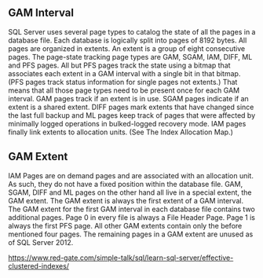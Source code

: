 ## GAM Interval ##
SQL Server uses several page types to catalog the state of all the pages in a database file. Each database is logically split into pages of 8192 bytes. All pages are organized in extents.
An extent is a group of eight consecutive pages. The page-state tracking page types are GAM, SGAM, IAM, DIFF, ML and PFS pages. All but PFS pages track the state using a bitmap that associates each extent in a GAM interval with a single bit in that bitmap. (PFS pages track status information for single pages not extents.) That means that all those page types need to be present once for each GAM interval.
GAM pages track if an extent is in use. SGAM pages indicate if an extent is a shared extent. DIFF pages mark extents that have changed since the last full backup and ML pages keep track of pages that were affected by minimally logged operations in bulked-logged recovery mode. IAM pages finally link extents to allocation units. (See The Index Allocation Map.)

## GAM Extent ##
IAM Pages are on demand pages and are associated with an allocation unit. As such, they do not have a fixed position within the database file. GAM, SGAM, DIFF and ML pages on the other hand all live in a special extent, the GAM extent. The GAM extent is always the first extent of a GAM interval. The GAM extent for the first GAM interval in each database file contains two additional pages. Page 0 in every file is always a File Header Page. Page 1 is always the first PFS page. All other GAM extents contain only the before mentioned four pages. The remaining pages in a GAM extent are unused as of SQL Server 2012.


https://www.red-gate.com/simple-talk/sql/learn-sql-server/effective-clustered-indexes/
